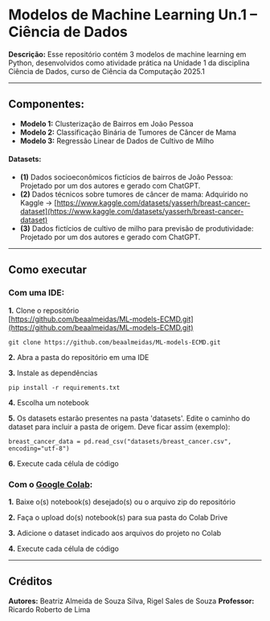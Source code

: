 # Modelos de Machine Learning Un.1 – Ciência de Dados

**Descrição:** Esse repositório contém 3 modelos de machine learning em Python, desenvolvidos como atividade prática na Unidade 1 da disciplina Ciência de Dados, curso de Ciência da Computação 2025.1

---

## Componentes:
- **Modelo 1:** Clusterização de Bairros em João Pessoa
- **Modelo 2:** Classificação Binária de Tumores de Câncer de Mama
- **Modelo 3:** Regressão Linear de Dados de Cultivo de Milho

#### Datasets:
- **(1)** Dados socioeconômicos fictícios de bairros de João Pessoa: Projetado por um dos autores e gerado com ChatGPT.
- **(2)** Dados técnicos sobre tumores de câncer de mama: Adquirido no Kaggle → [https://www.kaggle.com/datasets/yasserh/breast-cancer-dataset](https://www.kaggle.com/datasets/yasserh/breast-cancer-dataset)
- **(3)** Dados fictícios de cultivo de milho para previsão de produtividade: Projetado por um dos autores e gerado com ChatGPT.

---

## Como executar

### Com uma IDE:
**1.** Clone o repositório  
[https://github.com/beaalmeidas/ML-models-ECMD.git](https://github.com/beaalmeidas/ML-models-ECMD.git)
```
git clone https://github.com/beaalmeidas/ML-models-ECMD.git
```

**2.** Abra a pasta do repositório em uma IDE

**3.** Instale as dependências
```
pip install -r requirements.txt
```

**4.** Escolha um notebook

**5.** Os datasets estarão presentes na pasta 'datasets'. Edite o caminho do dataset para incluir a pasta de origem. Deve ficar assim (exemplo):
```
breast_cancer_data = pd.read_csv("datasets/breast_cancer.csv", encoding="utf-8")
```

**6.** Execute cada célula de código

### Com o [Google Colab](https://colab.research.google.com):
**1.** Baixe o(s) notebook(s) desejado(s) ou o arquivo zip do repositório

**2.** Faça o upload do(s) notebook(s) para sua pasta do Colab Drive

**3.** Adicione o dataset indicado aos arquivos do projeto no Colab

**4.** Execute cada célula de código

---

## Créditos

**Autores:** Beatriz Almeida de Souza Silva, Rigel Sales de Souza
**Professor:** Ricardo Roberto de Lima